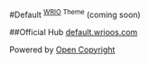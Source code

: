 #Default <sup>[WRIO](http://wrioos.com) Theme</sup>
(coming soon)

##Official Hub
[default.wrioos.com](http://default.wrioos.com)

Powered by [Open Copyright](http://opencopyright.webrunes.com)
